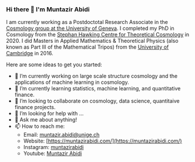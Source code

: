 ### Hi there 👋 I'm Muntazir Abidi


I am currently working as a Postdoctotal Research Associate in the [Cosmology group at the University of Geneva](https://cosmology.unige.ch/). I completed my PhD in Cosmology from the [Stephan Hawking Centre for Theoretical Cosmology](https://www.ctc.cam.ac.uk/) in 2020. I did Masters in Applied Mathematics & Theoretical Physics (also known as Part III of the Mathematical Tripos) from the [University of Cambridge](https://www.damtp.cam.ac.uk/) in 2016.

Here are some ideas to get you started:

- 🔭 I’m currently working on large scale structure cosmology and the applications of machine learning in cosmology. 
- 🌱 I’m currently learning statistics, machine learning, and quantitative finance.
- 👯 I’m looking to collaborate on cosmology, data science, quantitaive finance projects. 
- 🤔 I’m looking for help with ...
- 💬 Ask me about anything!
- 📫 How to reach me: 
     - Email: muntazir.abidi@unige.ch
     - Website: [https://muntazirabidi.com/](https://muntazirabidi.com/)
     - Instagram: [muntazirabidi](https://www.instagram.com/muntazirabidi/)
     - Youtube: [Muntazir Abidi](https://www.youtube.com/channel/UCf0hm4WfJ19XdYd8fvcOgQg)
